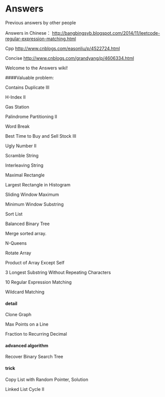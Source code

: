 # Answers

Previous answers by other people

Answers in Chinese：
http://bangbingsyb.blogspot.com/2014/11/leetcode-regular-expression-matching.html

Cpp
http://www.cnblogs.com/easonliu/p/4522724.html

Concise
http://www.cnblogs.com/grandyang/p/4606334.html


Welcome to the Answers wiki!

####Valuable problem:

Contains Duplicate III

H-Index II

Gas Station

Palindrome Partitioning II

Word Break

Best Time to Buy and Sell Stock III

Ugly Number II

Scramble String

Interleaving String

Maximal Rectangle

Largest Rectangle in Histogram

Sliding Window Maximum

Minimum Window Substring

Sort List

Balanced Binary Tree

Merge sorted array.

N-Queens

Rotate Array

Product of Array Except Self

3 Longest Substring Without Repeating Characters

10 Regular Expression Matching

Wildcard Matching

#### detail

Clone Graph

Max Points on a Line

Fraction to Recurring Decimal

#### advanced algorithm

Recover Binary Search Tree

#### trick

Copy List with Random Pointer, Solution

Linked List Cycle II

